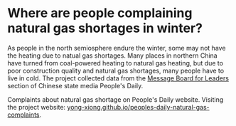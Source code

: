 # Where are people complaining natural gas shortages in winter?
As people in the north semiosphere endure the winter, some may not have the heating due to natual gas shortages. Many places in northern China have turned from coal-powered heating to natural gas heating, but due to poor construction quality and natural gas shortages, many people have to live in cold. The project collected data from the [Message Board for Leaders](https://liuyan.people.com.cn/) section of Chinese state media People's Daily. 

Complaints about natural gas shortage on People's Daily website. Visiting the project website: [yong-xiong.github.io/peoples-daily-natural-gas-complaints](yong-xiong.github.io/peoples-daily-natural-gas-complaints).
